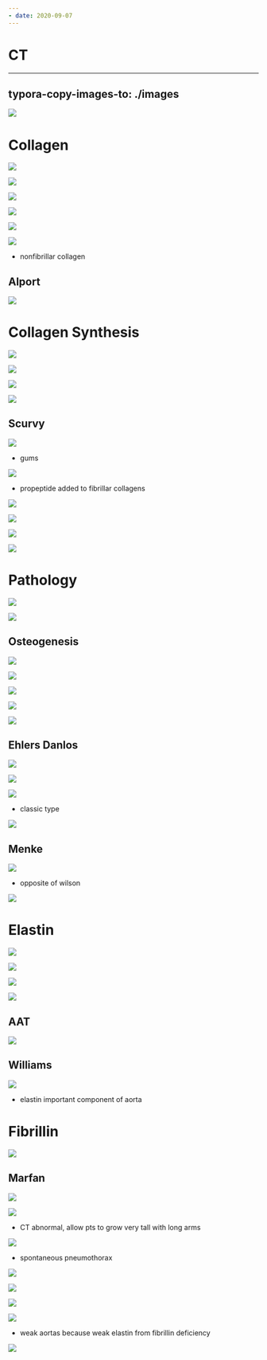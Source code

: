 ```yaml
---
- date: 2020-09-07
---
```


# CT
---

## typora-copy-images-to: ./images

![](https://photos.thisispiggy.com/file/wikiFiles/6971B970-F59A-4E29-ABC1-FDD18C19A22A.jpg)

# Collagen

![](https://photos.thisispiggy.com/file/wikiFiles/0DA54C0B-E8CE-47B8-ACD5-503E38999103.jpg)

![](https://photos.thisispiggy.com/file/wikiFiles/7AF93930-DC8B-4054-9F98-3344C2AFD8E4.jpg)

![](https://photos.thisispiggy.com/file/wikiFiles/B810DFC5-AD5A-49BD-A0CA-F4BB6C223477.jpg)

![](https://photos.thisispiggy.com/file/wikiFiles/4262B72F-A299-4AC6-A306-835F8D3B6077.jpg)

![](https://photos.thisispiggy.com/file/wikiFiles/6B804F30-E01B-4B67-9A2D-F26973FA86CA.jpg)

![](https://photos.thisispiggy.com/file/wikiFiles/01F39535-24BE-4DAA-9394-C01FEB49A81F.jpg)

- nonfibrillar collagen

## Alport

![](https://photos.thisispiggy.com/file/wikiFiles/8C57E300-EB3B-4004-8E62-5F2FBDC5EC1E.jpg)

# Collagen Synthesis

![](https://photos.thisispiggy.com/file/wikiFiles/7870BFA2-B00B-4B34-9784-612357C18311.jpg)

![](https://photos.thisispiggy.com/file/wikiFiles/D720916A-FE24-4196-9F4F-F695892C8086.jpg)

![](https://photos.thisispiggy.com/file/wikiFiles/3BBF9823-01C9-46AD-9107-94E311646F32.jpg)

![](https://photos.thisispiggy.com/file/wikiFiles/88761553-0899-4E14-998B-53271DF49FEC.jpg)

## Scurvy

![](https://photos.thisispiggy.com/file/wikiFiles/40AFA15E-7689-49B0-9260-CC3AF6B0DEB3.jpg)

- gums

![](https://photos.thisispiggy.com/file/wikiFiles/6848D004-A946-4518-A4E0-92FFCEC393EA.jpg)

- propeptide added to fibrillar collagens

![](https://photos.thisispiggy.com/file/wikiFiles/8CA6F7FD-36C9-4498-8BAC-062C415CAD8D.jpg)

![](https://photos.thisispiggy.com/file/wikiFiles/96C18E5E-A39E-4102-A8C7-228EA7C50ED0.jpg)

![](https://photos.thisispiggy.com/file/wikiFiles/FD69544F-199B-4F4C-8224-8896FC0E5932.jpg)

![](https://photos.thisispiggy.com/file/wikiFiles/8B90C41F-B182-4755-8302-5B1F7464D331.jpg)

# Pathology

![](https://photos.thisispiggy.com/file/wikiFiles/625A9C54-90ED-4655-9894-AB80B906B8A3.jpg)

![](https://photos.thisispiggy.com/file/wikiFiles/79EC55FD-74FF-4CD3-8CEC-FE3AF5C92F19.jpg)

## Osteogenesis

![](https://photos.thisispiggy.com/file/wikiFiles/B0DBA7D0-7D60-475D-922D-8CD4E88B175C.jpg)

![](https://photos.thisispiggy.com/file/wikiFiles/E1A035E7-C46B-4B08-8AF3-32ADD6B08F21.jpg)

![](https://photos.thisispiggy.com/file/wikiFiles/3CD25AAD-1255-4B0F-B951-CE062ECD1B5A.jpg)

![](https://photos.thisispiggy.com/file/wikiFiles/83F7AEC4-D444-4402-8434-7E95F7A3E784.jpg)

![](https://photos.thisispiggy.com/file/wikiFiles/D73AB0EF-F43B-4DE1-BAD5-472E574B4D9B.jpg)

## Ehlers Danlos

![](https://photos.thisispiggy.com/file/wikiFiles/AB8982D7-EE75-43D3-937D-C9A5F4F4CB82.jpg)

![](https://photos.thisispiggy.com/file/wikiFiles/4C765071-FCB7-464E-B364-F39577148061.jpg)

![](https://photos.thisispiggy.com/file/wikiFiles/2124E189-4057-4FA7-B3E3-93B50383F726.jpg)

- classic type

![](https://photos.thisispiggy.com/file/wikiFiles/033D5167-B7E3-463A-A437-5B3647B66DCD.jpg)

## Menke

![](https://photos.thisispiggy.com/file/wikiFiles/2C23879E-FCE7-44DE-A486-252FB7963BB1.jpg)

- opposite of wilson

![](https://photos.thisispiggy.com/file/wikiFiles/65759BBF-9875-476B-8D14-0A9B4B4EBDFD.jpg)

# Elastin

![](https://photos.thisispiggy.com/file/wikiFiles/A5CB7E92-2FD4-40E6-9A07-04D09D88C058.jpg)

![](https://photos.thisispiggy.com/file/wikiFiles/DE419102-8713-4C49-A503-015060766101.jpg)

![](https://photos.thisispiggy.com/file/wikiFiles/A8EC7D7D-50E8-40AD-B71E-FF9BF31BFAE9.jpg)

![](https://photos.thisispiggy.com/file/wikiFiles/EA7A44E5-9C82-475F-BB7F-89286CDD8CCE.jpg)

## AAT

![](https://photos.thisispiggy.com/file/wikiFiles/ED592FB8-B677-4AB8-8888-FB544CAD6386.jpg)

## Williams

![](https://photos.thisispiggy.com/file/wikiFiles/0D265F72-965E-475A-9B72-677F7CEE158C.jpg)

- elastin important component of aorta

# Fibrillin

![](https://photos.thisispiggy.com/file/wikiFiles/3A0C8F7A-92D4-47C4-A568-066624E7DAE2.jpg)

## Marfan

![](https://photos.thisispiggy.com/file/wikiFiles/1693D50F-1F9C-46BE-A554-ACEBA0C47300.jpg)

![](https://photos.thisispiggy.com/file/wikiFiles/0D5A2385-B3C0-4F48-9A64-590788D9D3BB.jpg)

- CT abnormal, allow pts to grow very tall with long arms

![](https://photos.thisispiggy.com/file/wikiFiles/40024DB2-38B3-447C-BBC1-A68D5E60F58A.jpg)

- spontaneous pneumothorax

![](https://photos.thisispiggy.com/file/wikiFiles/703680A4-D8D1-40EB-8C28-69FAB2D01B84.jpg)

![](https://photos.thisispiggy.com/file/wikiFiles/8F5F1247-168F-47AF-8A43-B26F5EE4AA84.jpg)

![](https://photos.thisispiggy.com/file/wikiFiles/F438E0A9-9F86-41C9-894F-630325CDE314.jpg)

![](https://photos.thisispiggy.com/file/wikiFiles/9942144E-36EA-4410-B7C4-6BEEA05CB886.jpg)

- weak aortas because weak elastin from fibrillin deficiency

![](https://photos.thisispiggy.com/file/wikiFiles/084F42E2-6190-4078-BE28-E2C11A0A51FA.jpg)

